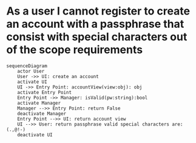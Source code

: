 # As a user I cannot register to create an account with a passphrase that consist with special characters out of the scope requirements
```mermaid
sequenceDiagram
    actor User
    User ->> UI: create an account
    activate UI
    UI ->> Entry Point: accountView(view:obj): obj
    activate Entry Point
    Entry Point ->> Manager: isValid(pw:string):bool
    activate Manager
    Manager -->> Entry Point: return False 
    deactivate Manager
    Entry Point -->> UI: return account view
    UI -->> User: return passphrase valid special characters are: (.,@!-)
    deactivate UI
```